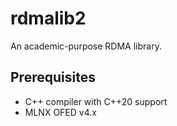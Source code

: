 # rdmalib2

An academic-purpose RDMA library.

## Prerequisites

* C++ compiler with C++20 support
* MLNX OFED v4.x
